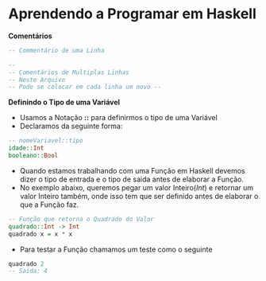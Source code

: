 # Aprendendo a Programar em Haskell


**Comentários**

```hs
-- Commentário de uma Linha
```

```hs
--
-- Comentários de Multiplas Linhas
-- Neste Arquivo
-- Pode se colocar em cada linha um novo --
```

**Definindo o Tipo de uma Variável**

* Usamos a Notação **::** para definirmos o tipo de uma Variável
* Declaramos da seguinte forma:

```hs
-- nomeVariavel::tipo
idade::Int
booleano::Bool
```

* Quando estamos trabalhando com uma Função em Haskell devemos dizer o tipo de entrada e o tipo de saida antes de elaborar a Função.
* No exemplo abaixo, queremos pegar um valor Inteiro(_Int_) e retornar um valor Inteiro também, onde isso tem que ser definido antes de elaborar o que a Função faz.

```hs
-- Função que retorna o Quadrado do Valor
quadrado::Int -> Int
quadrado x = x * x
```
* Para testar a Função chamamos um teste como o seguinte

```hs
quadrado 2
-- Saida: 4
```